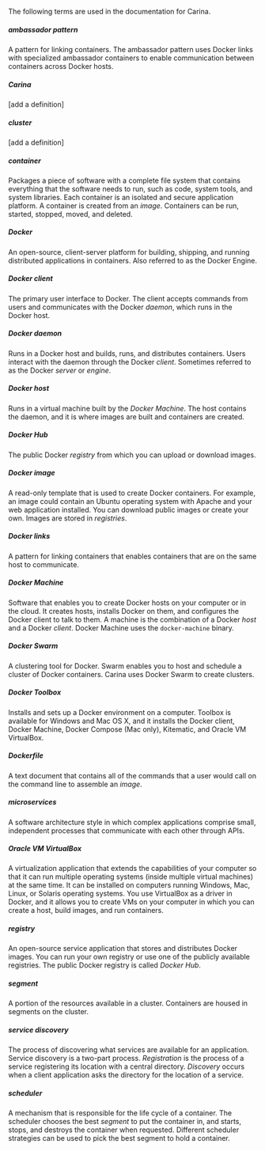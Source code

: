 The following terms are used in the documentation for Carina.

##### ambassador pattern

A pattern for linking containers. The ambassador pattern uses Docker links with specialized ambassador containers to enable communication between containers across Docker hosts. 

##### Carina

[add a definition]

##### cluster

[add a definition]

##### container

Packages a piece of software with a complete file system that contains everything that the software needs to run, such as code, system tools, and system libraries. Each container is an isolated and secure application platform. A container is created from an *image*. Containers can be run, started, stopped, moved, and deleted.

##### Docker

An open-source, client-server platform for building, shipping, and running distributed applications in containers. Also referred to as the Docker Engine. 

##### Docker client	

The primary user interface to Docker. The client accepts commands from users and communicates with the Docker *daemon*, which runs in the Docker host.

##### Docker daemon	

Runs in a Docker host and builds, runs, and distributes containers. Users interact with the daemon through the Docker *client*. Sometimes referred to as the Docker *server* or *engine*.  	

##### Docker host

Runs in a virtual machine built by the *Docker Machine*. The host contains the daemon, and it is where images are built and containers are created.

##### Docker Hub

The public Docker *registry* from which you can upload or download images.
 
##### Docker image

A read-only template that is used to create Docker containers. For example, an image could contain an Ubuntu operating system with Apache and your web application installed. You can download public images or create your own. Images are stored in *registries*.   	

##### Docker links

A pattern for linking containers that enables containers that are on the same host to communicate. 

##### Docker Machine	

Software that enables you to create Docker hosts on your computer or in the cloud. It creates hosts, installs Docker on them, and configures the Docker client to talk to them. A machine is the combination of a Docker *host* and a Docker *client*. Docker Machine uses the `docker-machine` binary.  	

##### Docker Swarm	

A clustering tool for Docker. Swarm enables you to host and schedule a cluster of Docker containers. Carina uses Docker Swarm to create clusters. 

##### Docker Toolbox

Installs and sets up a Docker environment on a computer. Toolbox is available for Windows and Mac OS X, and it installs the Docker client, Docker Machine, Docker Compose (Mac only), Kitematic, and Oracle VM VirtualBox.

##### Dockerfile

A text document that contains all of the commands that a user would call on the command line to assemble an *image*.	

##### microservices

A software architecture style in which complex applications comprise small, independent processes that communicate with each other through APIs. 

##### Oracle VM VirtualBox

A virtualization application that extends the capabilities of your computer so that it can run multiple operating systems (inside multiple virtual machines) at the same time. It can be installed on computers running Windows, Mac, Linux, or Solaris operating systems. You use VirtualBox as a driver in Docker, and it allows you to create VMs on your computer in which you can create a host, build images, and run containers.  

##### registry	

An open-source service application that stores and distributes Docker images. You can run your own registry or use one of the publicly available registries. The public Docker registry is called *Docker Hub*. 

##### segment

A portion of the resources available in a cluster. Containers are housed in segments on the cluster. 

##### service discovery

The process of discovering what services are available for an application. Service discovery is a two-part process. *Registration* is the process of a service registering its location with a central directory. *Discovery* occurs when a client application asks the directory for the location of a service. 

##### scheduler

A mechanism that is responsible for the life cycle of a container. The scheduler chooses the best *segment* to put the container in, and starts, stops, and destroys the container when requested. Different scheduler strategies can be used to pick the best segment to hold a container.
